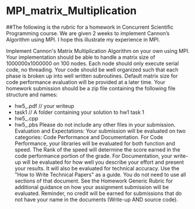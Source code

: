 # MPI_matrix_Multiplication
##The following is the rubric for a homework in Concurrent Scientific Programming course. We are given 2 weeks to implement Cannon’s Algorithm using MPI. I hope this illustrate my experience in MPI.

Implement Cannon's Matrix Multiplication Algorithm on your own using MPI. Your implementation should be able to handle a matrix size of 1000000x1000000 on 100 nodes.
Each node should only execute serial code, no threading. Your code should be well organized such that each phase is broken up into well written subroutines.
Default matrix size for code performance evaluation will be provided at a later time.
Your homework submission should be a zip file containing the following file structure and names:
- hw5_<userid>.pdf // your writeup
- task1 // A folder containing your solution to hw1 task 1
- hw5_<userid>.cpp
- hw5_<userid>.pbs
Please do not include any other files in your submission.
Evaluation and Expectations:
Your submission will be evaluated on two categories: Code Performance and Documentation.
For Code Performance, your libraries will be evaluated for both function and speed. The Rank of the speed will determine the score earned in the code performance portion of the grade.
For Documentation, your write-up will be evaluated for how well you describe your effort and present your results. It will also be evaluated for technical accuracy. Use the "How to Write Technical Papers" as a guide. You do not need to use all sections of that document.
See the Homework Generic Rubric for additional guidance on how your assignment submission will be evaluated.
Reminder, no credit will be earned for submissions that do not have your name in the documents (Write-up AND source code).
